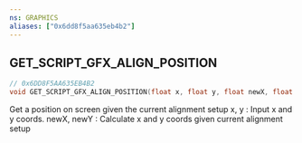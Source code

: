 ```yaml
---
ns: GRAPHICS
aliases: ["0x6dd8f5aa635eb4b2"]
---
```

## GET_SCRIPT_GFX_ALIGN_POSITION

```c
// 0x6DD8F5AA635EB4B2
void GET_SCRIPT_GFX_ALIGN_POSITION(float x, float y, float newX, float newY);
```

Get a position on screen given the current alignment setup x, y : Input x and y coords. newX, newY : Calculate x and y coords given current alignment setup

